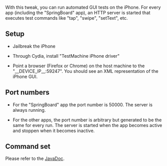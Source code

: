 With this tweak, you can run automated GUI tests on the iPhone. For every app (including the "SpringBoard" app), an HTTP server is started that executes test commands like "tap", "swipe", "setText", etc.


## Setup

* Jailbreak the iPhone

* Through Cydia, install "TestMachine iPhone driver"

* Point a browser (Firefox or Chrome) on the host machine to the "\_\_DEVICE\_IP\_\_:59247". You should see an XML representation of the iPhone GUI.


## Port numbers

* For the "SpringBoard" app the port number is 50000. The server is always running.

* For the other apps, the port number is arbitrary but generated to be the same for every run. The server is started when the app becomes active and stoppen when it becomes inactive.

## Command set

Please refer to the [JavaDoc](http://www.testmachine.ch/javadoc/ch/sukha/testmachine/client/IosDriver.html).
